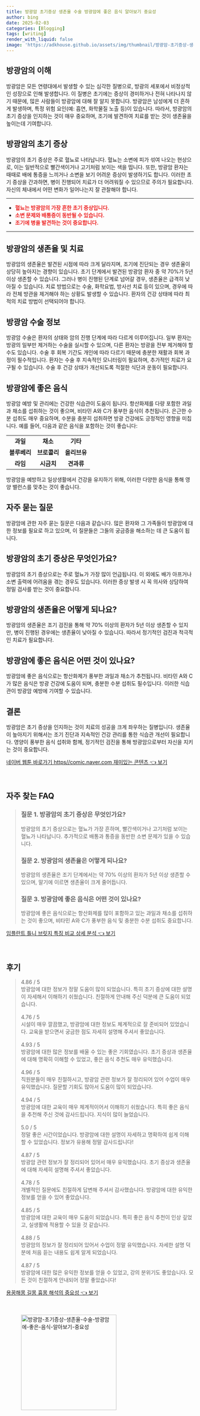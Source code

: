 ```yaml
---
title: 방광암 초기증상 생존율 수술 방광암에 좋은 음식 알아보기 중요성
author: bing
date: 2025-02-03
categories: [Blogging]
tags: [writing]
render_with_liquid: false
image: 'https://adkhouse.github.io/assets/img/thumbnail/방광암-초기증상-생존율-수술-방광암에-좋은-음식-알아보기-중요성.webp'
---
```



<h2 id='방광암_소개'>방광암의 이해</h2>

<p>방광암은 모든 연령대에서 발생할 수 있는 심각한 질병으로, 방광의 세포에서 비정상적인 성장으로 인해 발생합니다. 이 질병은 초기에는 증상이 경미하거나 전혀 나타나지 않기 때문에, 많은 사람들이 방광암에 대해 잘 알지 못합니다. 방광암은 남성에게 더 흔하게 발생하며, 특정 위험 요인(예: 흡연, 화학물질 노출 등)이 있습니다. 따라서, 방광암의 초기 증상을 인지하는 것이 매우 중요하며, 조기에 발견하여 치료를 받는 것이 생존율을 높이는데 기여합니다.</p>

<h2 id='방광암_초기_증상'>방광암의 초기 증상</h2>

<p>방광암의 초기 증상은 주로 혈뇨로 나타납니다. 혈뇨는 소변에 피가 섞여 나오는 현상으로, 이는 일반적으로 빨간색이거나 고기처럼 보이는 색을 띱니다. 또한, 방광암 환자는 때때로 배에 통증을 느끼거나 소변을 보기 어려운 증상이 발생하기도 합니다. 이러한 초기 증상을 간과하면, 병이 진행되어 치료가 더 어려워질 수 있으므로 주의가 필요합니다. 자신의 체내에서 어떤 변화가 일어나는지 잘 관찰해야 합니다.</p>

<hr />

<ul>
    <li><b><span style="color: #ee2323;">혈뇨는 방광암의 가장 흔한 초기 증상입니다.</span></b></li>
    <li><b><span style="color: #ee2323;">소변 문제와 배통증이 동반될 수 있습니다.</span></b></li>
    <li><b><span style="color: #ee2323;">조기에 병을 발견하는 것이 중요합니다.</span></b></li>
</ul>

<hr />

<h2 id='생존율_및_치료'>방광암의 생존율 및 치료</h2>

<p>방광암의 생존율은 발견된 시점에 따라 크게 달라지며, 조기에 진단되는 경우 생존율이 상당히 높아지는 경향이 있습니다. 초기 단계에서 발견된 방광암 환자 중 약 70%가 5년 이상 생존할 수 있습니다. 그러나 병이 진행된 단계로 넘어갈 경우, 생존율은 급격히 낮아질 수 있습니다. 치료 방법으로는 수술, 화학요법, 방사선 치료 등이 있으며, 경우에 따라 전체 방관을 제거해야 하는 상황도 발생할 수 있습니다. 환자의 건강 상태에 따라 최적의 치료 방법이 선택되어야 합니다.</p>

<h2 id='방광암_수술'>방광암 수술 정보</h2>

<p>방광암 수술은 환자의 상태와 암의 진행 단계에 따라 다르게 이루어집니다. 일부 환자는 방광의 일부만 제거하는 수술을 실시할 수 있으며, 다른 환자는 방광을 전부 제거해야 할 수도 있습니다. 수술 후 회복 기간도 개인에 따라 다르기 때문에 충분한 재활과 회복 과정이 필수적입니다. 환자는 수술 후 지속적인 모니터링이 필요하며, 추가적인 치료가 요구될 수 있습니다. 수술 후 건강 상태가 개선되도록 적절한 식단과 운동이 필요합니다.</p>

<h2 id='방광암에_좋은_음식'>방광암에 좋은 음식</h2>

<p>방광암 예방 및 관리에는 건강한 식습관이 도움이 됩니다. 항산화제를 다량 포함한 과일과 채소를 섭취하는 것이 좋으며, 비타민 A와 C가 풍부한 음식이 추천됩니다. 은근한 수분 섭취도 매우 중요하며, 수분을 충분히 섭취하면 방광 건강에도 긍정적인 영향을 미칩니다. 예를 들어, 다음과 같은 음식을 포함하는 것이 좋습니다:</p>

<table>
    <tr>
        <td style="text-align: center; height: 17px;"><b>과일</b></td>
        <td style="text-align: center; height: 17px;"><b>채소</b></td>
        <td style="text-align: center; height: 17px;"><b>기타</b></td>
    </tr>
    <tr>
        <td style="text-align: center; height: 17px;"><b>블루베리</b></td>
        <td style="text-align: center; height: 17px;"><b>브로콜리</b></td>
        <td style="text-align: center; height: 17px;"><b>올리브유</b></td>
    </tr>
    <tr>
        <td style="text-align: center; height: 17px;"><b>라임</b></td>
        <td style="text-align: center; height: 17px;"><b>시금치</b></td>
        <td style="text-align: center; height: 17px;"><b>견과류</b></td>
    </tr>
</table>

<p>방광암을 예방하고 일상생활에서 건강을 유지하기 위해, 이러한 다양한 음식을 통해 영양 밸런스를 맞추는 것이 좋습니다.</p>

<h2 id='자주_묻는_질문'>자주 묻는 질문</h2>

<p>방광암에 관한 자주 묻는 질문은 다음과 같습니다. 많은 환자와 그 가족들이 방광암에 대한 정보를 필요로 하고 있으며, 이 질문들은 그들의 궁금증을 해소하는 데 큰 도움이 됩니다.</p>

<h2 id='방광암_초기_증상_질문'>방광암의 초기 증상은 무엇인가요?</h2>

<p>방광암의 초기 증상으로는 주로 혈뇨가 가장 많이 언급됩니다. 이 외에도 배가 아프거나 소변 출력에 어려움을 겪는 경우도 있습니다. 이러한 증상 발생 시 꼭 의사와 상담하여 정밀 검사를 받는 것이 중요합니다.</p>

<h2 id='방광암_생존율_질문'>방광암의 생존율은 어떻게 되나요?</h2>

<p>방광암의 생존율은 조기 검진을 통해 약 70% 이상의 환자가 5년 이상 생존할 수 있지만, 병이 진행된 경우에는 생존율이 낮아질 수 있습니다. 따라서 정기적인 검진과 적극적인 치료가 필요합니다.</p>

<h2 id='방광암_영양_질문'>방광암에 좋은 음식은 어떤 것이 있나요?</h2>

<p>방광암에 좋은 음식으로는 항산화제가 풍부한 과일과 채소가 추천됩니다. 비타민 A와 C가 많은 음식은 방광 건강에 도움이 되며, 충분한 수분 섭취도 필수입니다. 이러한 식습관이 방광암 예방에 기여할 수 있습니다.</p>

<h2 id='결론'>결론</h2>

<p>방광암은 초기 증상을 인지하는 것이 치료의 성공을 크게 좌우하는 질병입니다. 생존율이 높아지기 위해서는 조기 진단과 지속적인 건강 관리를 통한 식습관 개선이 필요합니다. 영양이 풍부한 음식 섭취와 함께, 정기적인 검진을 통해 방광암으로부터 자신을 지키는 것이 중요합니다.</p>


<p><a class="click-button" title="네이버 웹툰 바로가기 https//comic.naver.com 재미있는 콘텐츠" href="https://adkhouse.github.io/posts/%EB%84%A4%EC%9D%B4%EB%B2%84-%EC%9B%B9%ED%88%B0-%EB%B0%94%EB%A1%9C%EA%B0%80%EA%B8%B0-httpscomic.naver.com-%EC%9E%AC%EB%AF%B8%EC%9E%88%EB%8A%94-%EC%BD%98%ED%85%90%EC%B8%A0/" rel="dofollow">네이버 웹툰 바로가기 https//comic.naver.com 재미있는 콘텐츠 👈 보기</a></p><br>
<h2 id='자주_찾는_FAQ'>자주 찾는 FAQ</h2>
<div itemscope="" itemtype="https://schema.org/FAQPage"> 
<blockquote> 
<div itemscope="" itemprop="mainEntity" itemtype="https://schema.org/Question"> 
<h3 itemprop="name">질문 1. 방광암의 초기 증상은 무엇인가요?</h3> 
<div itemscope="" itemprop="acceptedAnswer" itemtype="https://schema.org/Answer"> 
<span itemprop="text"> 
<p>방광암의 초기 증상으로는 혈뇨가 가장 흔하며, 빨간색이거나 고기처럼 보이는 혈뇨가 나타납니다. 추가적으로 배통과 통증을 동반한 소변 문제가 있을 수 있습니다.</p> 
</span> 
</div> 
</div> 

<div itemscope="" itemprop="mainEntity" itemtype="https://schema.org/Question"> 
<h3 itemprop="name">질문 2. 방광암의 생존율은 어떻게 되나요?</h3> 
<div itemscope="" itemprop="acceptedAnswer" itemtype="https://schema.org/Answer"> 
<span itemprop="text"> 
<p>방광암의 생존율은 조기 단계에서는 약 70% 이상의 환자가 5년 이상 생존할 수 있으며, 말기에 이르면 생존율이 크게 줄어듭니다.</p> 
</span> 
</div> 
</div> 

<div itemscope="" itemprop="mainEntity" itemtype="https://schema.org/Question"> 
<h3 itemprop="name">질문 3. 방광암에 좋은 음식은 어떤 것이 있나요?</h3> 
<div itemscope="" itemprop="acceptedAnswer" itemtype="https://schema.org/Answer"> 
<span itemprop="text"> 
<p>방광암에 좋은 음식으로는 항산화제를 많이 포함하고 있는 과일과 채소를 섭취하는 것이 좋으며, 비타민 A와 C가 풍부한 음식 및 충분한 수분 섭취도 중요합니다.</p> 
</span> 
</div> 
</div> 
</blockquote> 
</div>
<p><a class="click-button" title="임플란트 틀니 브릿지 특징 비교 상세 분석" href="https://adkhouse.github.io/posts/%EC%9E%84%ED%94%8C%EB%9E%80%ED%8A%B8-%ED%8B%80%EB%8B%88-%EB%B8%8C%EB%A6%BF%EC%A7%80-%ED%8A%B9%EC%A7%95-%EB%B9%84%EA%B5%90-%EC%83%81%EC%84%B8-%EB%B6%84%EC%84%9D/" rel="dofollow">임플란트 틀니 브릿지 특징 비교 상세 분석 👈 보기</a></p><br>
<h2 id='후기'>후기</h2>
<div itemscope itemtype="https://schema.org/Product">
  <blockquote>
  <div itemprop="review" itemscope itemtype="https://schema.org/Review">
      <div itemprop="reviewRating" itemscope itemtype="https://schema.org/Rating"> <span itemprop="ratingValue">4.86</span> / <span itemprop="bestRating">5</span> </div>
      <span itemprop="reviewBody">방광암에 대한 정보가 정말 도움이 많이 되었습니다. 특히 초기 증상에 대한 설명이 자세해서 이해하기 쉬웠습니다. 친절하게 안내해 주신 덕분에 큰 도움이 되었습니다.</span>
  </div>
  <br>
  <div itemprop="review" itemscope itemtype="https://schema.org/Review">
      <div itemprop="reviewRating" itemscope itemtype="https://schema.org/Rating"> <span itemprop="ratingValue">4.76</span> / <span itemprop="bestRating">5</span> </div>
      <span itemprop="reviewBody">시설이 매우 깔끔했고, 방광암에 대한 정보도 체계적으로 잘 준비되어 있었습니다. 교육을 받으면서 궁금한 점도 자세히 설명해 주셔서 좋았습니다.</span>
  </div>
  <br>
  <div itemprop="review" itemscope itemtype="https://schema.org/Review">
      <div itemprop="reviewRating" itemscope itemtype="https://schema.org/Rating"> <span itemprop="ratingValue">4.93</span> / <span itemprop="bestRating">5</span> </div>
      <span itemprop="reviewBody">방광암에 대한 많은 정보를 배울 수 있는 좋은 기회였습니다. 초기 증상과 생존율에 대해 명확히 이해할 수 있었고, 좋은 음식 추천도 매우 유익했습니다.</span>
  </div>
  <br>
  <div itemprop="review" itemscope itemtype="https://schema.org/Review">
      <div itemprop="reviewRating" itemscope itemtype="https://schema.org/Rating"> <span itemprop="ratingValue">4.96</span> / <span itemprop="bestRating">5</span> </div>
      <span itemprop="reviewBody">직원분들이 매우 친절하시고, 방광암 관련 정보가 잘 정리되어 있어 수업이 매우 유익했습니다. 질문할 기회도 많아서 도움이 많이 되었습니다.</span>
  </div>
  <br>
  <div itemprop="review" itemscope itemtype="https://schema.org/Review">
      <div itemprop="reviewRating" itemscope itemtype="https://schema.org/Rating"> <span itemprop="ratingValue">4.94</span> / <span itemprop="bestRating">5</span> </div>
      <span itemprop="reviewBody">방광암에 대한 교육이 매우 체계적이어서 이해하기 쉬웠습니다. 특히 좋은 음식을 추천해 주신 것에 감사드립니다. 지식이 많이 늘었습니다.</span>
  </div>
  <br>
  <div itemprop="review" itemscope itemtype="https://schema.org/Review">
      <div itemprop="reviewRating" itemscope itemtype="https://schema.org/Rating"> <span itemprop="ratingValue">5.0</span> / <span itemprop="bestRating">5</span> </div>
      <span itemprop="reviewBody">정말 좋은 시간이었습니다. 방광암에 대한 설명이 자세하고 명확하여 쉽게 이해할 수 있었습니다. 정보가 유용해 정말 감사드립니다!</span>
  </div>
  <br>
  <div itemprop="review" itemscope itemtype="https://schema.org/Review">
      <div itemprop="reviewRating" itemscope itemtype="https://schema.org/Rating"> <span itemprop="ratingValue">4.87</span> / <span itemprop="bestRating">5</span> </div>
      <span itemprop="reviewBody">방광암 관련 정보가 잘 정리되어 있어서 매우 유익했습니다. 초기 증상과 생존율에 대해 자세히 설명해 주셔서 좋았습니다.</span>
  </div>
  <br>
  <div itemprop="review" itemscope itemtype="https://schema.org/Review">
      <div itemprop="reviewRating" itemscope itemtype="https://schema.org/Rating"> <span itemprop="ratingValue">4.78</span> / <span itemprop="bestRating">5</span> </div>
      <span itemprop="reviewBody">개별적인 질문에도 친절하게 답변해 주셔서 감사했습니다. 방광암에 대한 유익한 정보를 얻을 수 있어 좋았습니다.</span>
  </div>
  <br>
  <div itemprop="review" itemscope itemtype="https://schema.org/Review">
      <div itemprop="reviewRating" itemscope itemtype="https://schema.org/Rating"> <span itemprop="ratingValue">4.85</span> / <span itemprop="bestRating">5</span> </div>
      <span itemprop="reviewBody">방광암에 대한 교육이 매우 도움이 되었습니다. 특히 좋은 음식 추천이 인상 깊었고, 실생활에 적용할 수 있을 것 같습니다.</span>
  </div>
  <br>
  <div itemprop="review" itemscope itemtype="https://schema.org/Review">
      <div itemprop="reviewRating" itemscope itemtype="https://schema.org/Rating"> <span itemprop="ratingValue">4.88</span> / <span itemprop="bestRating">5</span> </div>
      <span itemprop="reviewBody">방광암의 정보가 잘 정리되어 있어서 수업이 정말 유익했습니다. 자세한 설명 덕분에 처음 듣는 내용도 쉽게 알게 되었습니다.</span>
  </div>
  <br>
  <div itemprop="review" itemscope itemtype="https://schema.org/Review">
      <div itemprop="reviewRating" itemscope itemtype="https://schema.org/Rating"> <span itemprop="ratingValue">4.87</span> / <span itemprop="bestRating">5</span> </div>
      <span itemprop="reviewBody">방광암에 대한 많은 유익한 정보를 얻을 수 있었고, 강의 분위기도 좋았습니다. 모든 것이 친절하게 안내되어 정말 좋았습니다!</span>
  </div>
  </blockquote>
</div>
<p><a class="click-button" title="용꿈해몽 길몽 흉몽 해석의 중요성" href="https://adkhouse.github.io/posts/%EC%9A%A9%EA%BF%88%ED%95%B4%EB%AA%BD-%EA%B8%B8%EB%AA%BD-%ED%9D%89%EB%AA%BD-%ED%95%B4%EC%84%9D%EC%9D%98-%EC%A4%91%EC%9A%94%EC%84%B1/" rel="dofollow">용꿈해몽 길몽 흉몽 해석의 중요성 👈 보기</a></p><br>
<figure class="image"><img src="https://adkhouse.github.io/assets/img/thumbnail/방광암-초기증상-생존율-수술-방광암에-좋은-음식-알아보기-중요성.webp" alt="방광암-초기증상-생존율-수술-방광암에-좋은-음식-알아보기-중요성" width="256" height="256"></figure>
